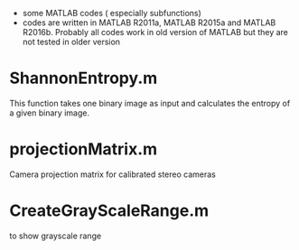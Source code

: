 * some MATLAB codes ( especially subfunctions)
* codes are written in MATLAB R2011a, MATLAB R2015a and MATLAB R2016b. Probably all codes work in old version of MATLAB but they are 
not tested in older version
# ShannonEntropy.m
This function takes one binary image as input and calculates the entropy of a given binary image.

# projectionMatrix.m
Camera projection matrix for calibrated stereo cameras

# CreateGrayScaleRange.m
to show grayscale range

